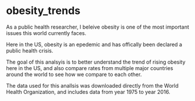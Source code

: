 # obesity_trends 

As a public health researcher, I beleive obesity is one of the most important issues this world currently faces. 

Here in the US, obesity is an epedemic and has offically been declared a public health crisis.

The goal of this analsyis is to better understand the trend of rising obesity here in the US, and also compare rates from multiple major countries around the world to see how we compare
to each other.

The data used for this anallsis was downloaded directly from the World Health Organization, and includes data from year 1975 to year 2016.

